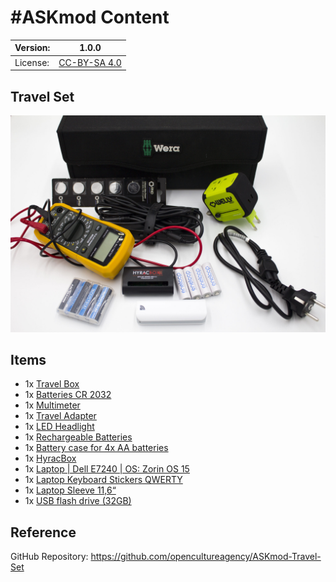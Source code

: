 # #ASKmod Content

| Version: | 1.0.0        |
| -------- | ------------ |
| License: | [CC-BY-SA 4.0](LICENSE.md) |

## Travel Set

![#ASKmod Travel Set](https://github.com/opencultureagency/ASKmod-Travel-Set/blob/f9ebd2bf247bf1a18f2b3f3d147aa10bb3b52500/images/ASKmod-Travel-Set.jpg)

## Items

- 1x [Travel Box](https://askotec.openculture.agency/product/textile-tool-box/)
- 1x [Batteries CR 2032](https://askotec.openculture.agency/product/batteries-cr-2032/)
- 1x [Multimeter](https://askotec.openculture.agency/product/multimeter/)
- 1x [Travel Adapter](https://askotec.openculture.agency/product/travel-adapter/)
- 1x [LED Headlight](https://askotec.openculture.agency/product/led-headlight/)
- 1x [Rechargeable Batteries](https://askotec.openculture.agency/product/rechargeable-batteries-pack-of-4/)
- 1x [Battery case for 4x AA batteries](https://askotec.openculture.agency/product/battery-case-for-4-aa-batteries/)
- 1x [HyracBox](https://askotec.openculture.agency/product/hyracbox/)
- 1x [Laptop | Dell E7240 | OS: Zorin OS 15](https://askotec.openculture.agency/product/laptop-dell-e7240-os-zorin-os-15/)
- 1x [Laptop Keyboard Stickers QWERTY](https://askotec.openculture.agency/product/keyboard-replacement-stickers-usa-layout/)
- 1x [Laptop Sleeve 11,6“](https://askotec.openculture.agency/product/notebook-sleeve-116/)
- 1x [USB flash drive (32GB)](https://askotec.openculture.agency/product/usb-flash-drive-32gb/)

## Reference

GitHub Repository: https://github.com/opencultureagency/ASKmod-Travel-Set